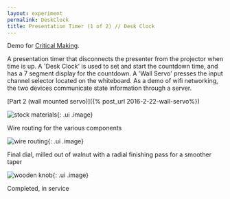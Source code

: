 ```yaml
---
layout: experiment 
permalink: DeskClock
title: Presentation Timer (1 of 2) // Desk Clock
---
```


Demo for [Critical Making](http://make.berkeley.edu).

A presentation timer that disconnects the presenter from the projector when time is up. A 'Desk Clock' is used to set and start the countdown time, and has a 7 segment display for the countdown. A 'Wall Servo' presses the input channel selector located on the whiteboard. As a demo of wifi networking, the two devices communicate state information through a server. 

[Part 2 (wall mounted servo)]({% post_url 2016-2-22-wall-servo%})

![stock materials](https://farm2.staticflickr.com/1571/24839945139_4417735f84_b.jpg){: .ui .image}


Wire routing for the various components

![wire routing](https://farm2.staticflickr.com/1638/25207646455_7be7f0c299_b.jpg){: .ui .image}


Final dial, milled out of walnut with a radial finishing pass for a smoother taper

![wooden knob](https://farm2.staticflickr.com/1671/24580841943_238b013f57_b.jpg){: .ui .image}


Completed, in service
![]()
